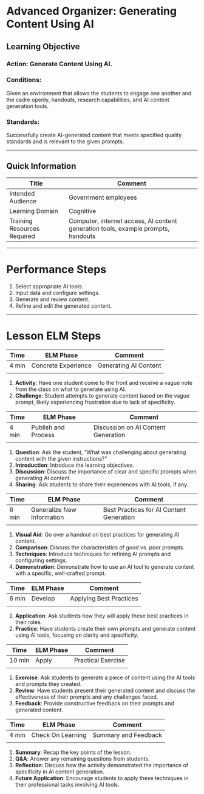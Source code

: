 # Advanced Organizer: Generating Content Using AI

## Learning Objective
### **Action:** Generate Content Using AI.

### **Conditions:** 
Given an environment that allows the students to engage one another and the cadre openly, handouts, research capabilities, and AI content generation tools.

### **Standards:** 
Successfully create AI-generated content that meets specified quality standards and is relevant to the given prompts.

---

## Quick Information
| Title                       | Comment                                     |
| --------------------------- | ------------------------------------------- |
| Intended Audience           | Government employees                        |
| Learning Domain             | Cognitive                                   |
| Training Resources Required | Computer, internet access, AI content generation tools, example prompts, handouts |

---

# Performance Steps

1. Select appropriate AI tools.
2. Input data and configure settings.
3. Generate and review content.
4. Refine and edit the generated content.

---

# Lesson ELM Steps

| Time | ELM Phase            | Comment                       |
| ---- | -------------------- | ----------------------------- |
| 4 min | Concrete Experience  | Generating AI Content         |
|      |                      |                               |
1. **Activity**: Have one student come to the front and receive a vague note from the class on what to generate using AI.
2. **Challenge**: Student attempts to generate content based on the vague prompt, likely experiencing frustration due to lack of specificity.

| Time | ELM Phase            | Comment                       |
| ---- | -------------------- | ----------------------------- |
| 4 min | Publish and Process  | Discussion on AI Content Generation |
|      |                      |                               |
1. **Question**: Ask the student, “What was challenging about generating content with the given instructions?”
2. **Introduction**: Introduce the learning objectives.
3. **Discussion**: Discuss the importance of clear and specific prompts when generating AI content.
4. **Sharing**: Ask students to share their experiences with AI tools, if any.

| Time | ELM Phase            | Comment                       |
| ---- | -------------------- | ----------------------------- |
| 6 min | Generalize New Information | Best Practices for AI Content Generation |
|      |                      |                               |
1. **Visual Aid**: Go over a handout on best practices for generating AI content.
2. **Comparison**: Discuss the characteristics of good vs. poor prompts.
3. **Techniques**: Introduce techniques for refining AI prompts and configuring settings.
4. **Demonstration**: Demonstrate how to use an AI tool to generate content with a specific, well-crafted prompt.

| Time | ELM Phase            | Comment                       |
| ---- | -------------------- | ----------------------------- |
| 6 min | Develop              | Applying Best Practices       |
|      |                      |                               |
1. **Application**: Ask students how they will apply these best practices in their roles.
2. **Practice**: Have students create their own prompts and generate content using AI tools, focusing on clarity and specificity.

| Time | ELM Phase            | Comment                       |
| ---- | -------------------- | ----------------------------- |
| 10 min | Apply                | Practical Exercise            |
|      |                      |                               |
1. **Exercise**: Ask students to generate a piece of content using the AI tools and prompts they created.
2. **Review**: Have students present their generated content and discuss the effectiveness of their prompts and any challenges faced.
3. **Feedback**: Provide constructive feedback on their prompts and generated content.

| Time | ELM Phase            | Comment                       |
| ---- | -------------------- | ----------------------------- |
| 4 min | Check On Learning    | Summary and Feedback          |
|      |                      |                               |
1. **Summary**: Recap the key points of the lesson.
2. **Q&A**: Answer any remaining questions from students.
3. **Reflection**: Discuss how the activity demonstrated the importance of specificity in AI content generation.
4. **Future Application**: Encourage students to apply these techniques in their professional tasks involving AI tools.
